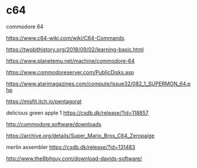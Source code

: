 # c64

commodore 64

https://www.c64-wiki.com/wiki/C64-Commands

https://twobithistory.org/2018/09/02/learning-basic.html

https://www.planetemu.net/machine/commodore-64

https://www.commodoreserver.com/PublicDisks.asp

https://www.atarimagazines.com/compute/issue32/082_1_SUPERMON_64.php

https://misfit.itch.io/pentagorat

delicious green apple 1
https://csdb.dk/release/?id=118857

http://commodore.software/downloads

https://archive.org/details/Super_Mario_Bros_C64_Zeropaige

merlin assembler
https://csdb.dk/release/?id=131483

http://www.the8bitguy.com/download-davids-software/

